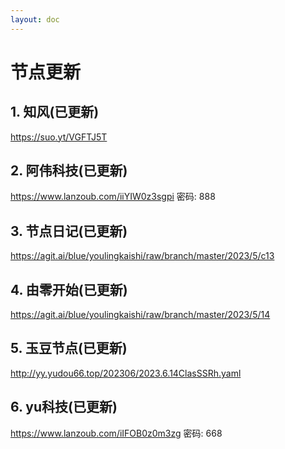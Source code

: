 ```yaml
---
layout: doc
---
```

# 节点更新

## 1. 知风(已更新)

  https://suo.yt/VGFTJ5T

## 2. 阿伟科技(已更新)

  https://www.lanzoub.com/iiYIW0z3sgpi 密码: 888

## 3. 节点日记(已更新)

  https://agit.ai/blue/youlingkaishi/raw/branch/master/2023/5/c13


## 4. 由零开始(已更新)

  https://agit.ai/blue/youlingkaishi/raw/branch/master/2023/5/14

## 5. 玉豆节点(已更新)

  http://yy.yudou66.top/202306/2023.6.14ClasSSRh.yaml
  
## 6. yu科技(已更新)

 https://www.lanzoub.com/iIFOB0z0m3zg 密码: 668
